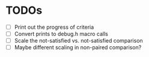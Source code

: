# TODOs

- [ ] Print out the progress of criteria
- [ ] Convert prints to debug.h macro calls
- [ ] Scale the not-satisfied vs. not-satisfied comparison
- [ ] Maybe different scaling in non-paired comparison?